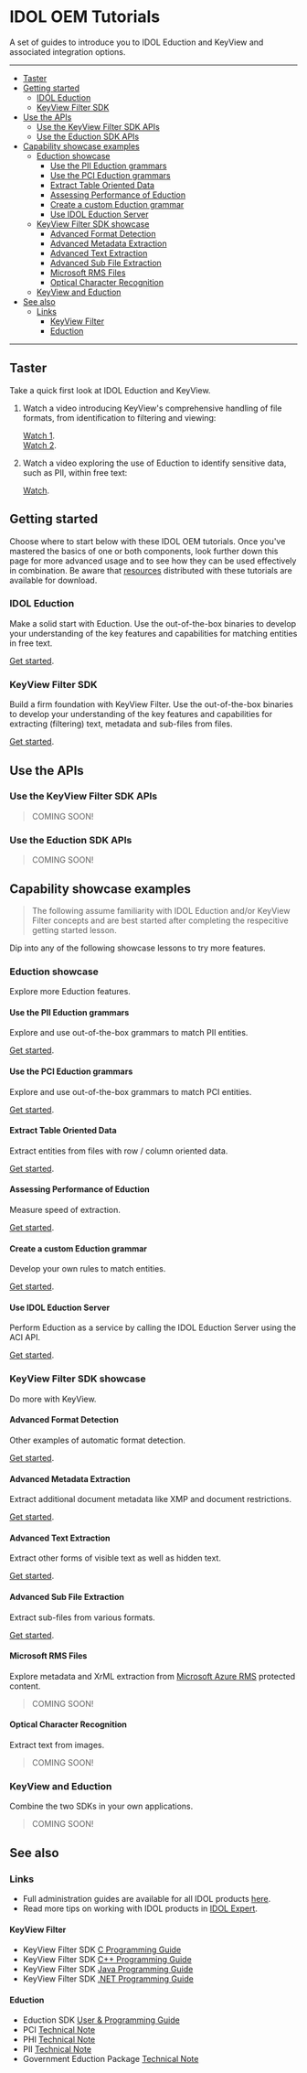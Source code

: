 # IDOL OEM Tutorials

A set of guides to introduce you to IDOL Eduction and KeyView and associated integration options.

---

- [Taster](#taster)
- [Getting started](#getting-started)
  - [IDOL Eduction](#idol-eduction)
  - [KeyView Filter SDK](#keyview-filter-sdk)
- [Use the APIs](#use-the-apis)
  - [Use the KeyView Filter SDK APIs](#use-the-keyview-filter-sdk-apis)
  - [Use the Eduction SDK APIs](#use-the-eduction-sdk-apis)
- [Capability showcase examples](#capability-showcase-examples)
  - [Eduction showcase](#eduction-showcase)
    - [Use the PII Eduction grammars](#use-the-pii-eduction-grammars)
    - [Use the PCI Eduction grammars](#use-the-pci-eduction-grammars)
    - [Extract Table Oriented Data](#extract-table-oriented-data)
    - [Assessing Performance of Eduction](#assessing-performance-of-eduction)
    - [Create a custom Eduction grammar](#create-a-custom-eduction-grammar)
    - [Use IDOL Eduction Server](#use-idol-eduction-server)
  - [KeyView Filter SDK showcase](#keyview-filter-sdk-showcase)
    - [Advanced Format Detection](#advanced-format-detection)
    - [Advanced Metadata Extraction](#advanced-metadata-extraction)
    - [Advanced Text Extraction](#advanced-text-extraction)
    - [Advanced Sub File Extraction](#advanced-sub-file-extraction)
    - [Microsoft RMS Files](#microsoft-rms-files)
    - [Optical Character Recognition](#optical-character-recognition)
  - [KeyView and Eduction](#keyview-and-eduction)
- [See also](#see-also)
  - [Links](#links)
    - [KeyView Filter](#keyview-filter)
    - [Eduction](#eduction)

---

## Taster

Take a quick first look at IDOL Eduction and KeyView.  

1. Watch a video introducing KeyView's comprehensive handling of file formats, from identification to filtering and viewing:

   [Watch 1](https://www.youtube.com/watch?v=66niyCTNtLM&list=PLlUdEXI83_Xoq5Fe2iUnY8fjV9PuX61FA).<br />
   [Watch 2](https://www.youtube.com/watch?v=QYEFlziEdTo&list=PLlUdEXI83_Xoq5Fe2iUnY8fjV9PuX61FA).

1. Watch a video exploring the use of Eduction to identify sensitive data, such as PII, within free text:

   [Watch](https://www.youtube.com/watch?v=ftGL0p0PanU&list=PLlUdEXI83_Xoq5Fe2iUnY8fjV9PuX61FA).

## Getting started

Choose where to start below with these IDOL OEM tutorials.  Once you've mastered the basics of one or both components, look further down this page for more advanced usage and to see how they can be used effectively in combination.  Be aware that [resources](../resources) distributed with these tutorials are available for download.

### IDOL Eduction

Make a solid start with Eduction.  Use the out-of-the-box binaries to develop your understanding of the key features and capabilities for matching entities in free text.

[Get started](./eduction/introduction.md).

### KeyView Filter SDK

Build a firm foundation with KeyView Filter.  Use the out-of-the-box binaries to develop your understanding of the key features and capabilities for extracting (filtering) text, metadata and sub-files from files.

[Get started](./keyview_filter/introduction.md).

## Use the APIs

### Use the KeyView Filter SDK APIs

> COMING SOON!

### Use the Eduction SDK APIs

> COMING SOON!

## Capability showcase examples

> The following assume familiarity with IDOL Eduction and/or KeyView Filter concepts and are best started after completing the respecitive getting started lesson.

Dip into any of the following showcase lessons to try more features.

### Eduction showcase

Explore more Eduction features.

#### Use the PII Eduction grammars

Explore and use out-of-the-box grammars to match PII entities.

[Get started](./eduction/pii_grammar.md).

#### Use the PCI Eduction grammars

Explore and use out-of-the-box grammars to match PCI entities.

[Get started](./eduction/pci_grammar.md).

#### Extract Table Oriented Data

Extract entities from files with row / column oriented data.

[Get started](./eduction/table_mode.md).

#### Assessing Performance of Eduction

Measure speed of extraction.

[Get started](./eduction/assess_performance.md).

#### Create a custom Eduction grammar

Develop your own rules to match entities.

[Get started](./eduction/custom_grammar.md).

#### Use IDOL Eduction Server

Perform Eduction as a service by calling the IDOL Eduction Server using the ACI API.

[Get started](./eduction/eduction_server.md).

### KeyView Filter SDK showcase

Do more with KeyView.

#### Advanced Format Detection

Other examples of automatic format detection.

[Get started](./keyview_filter/advanced_format_detection.md).

#### Advanced Metadata Extraction

Extract additional document metadata like XMP and document restrictions.

[Get started](./keyview_filter/advanced_metadata_extraction.md).

#### Advanced Text Extraction 

Extract other forms of visible text as well as hidden text.

[Get started](./keyview_filter/advanced_text_extraction.md).

#### Advanced Sub File Extraction

Extract sub-files from various formats.

[Get started](./keyview_filter/advanced_subfile_extraction.md).

#### Microsoft RMS Files

Explore metadata and XrML extraction from [Microsoft Azure RMS](https://docs.microsoft.com/en-us/azure/information-protection/what-is-azure-rms) protected content.

> COMING SOON!

#### Optical Character Recognition

Extract text from images.

> COMING SOON!

### KeyView and Eduction

Combine the two SDKs in your own applications.

> COMING SOON!

## See also

### Links

- Full administration guides are available for all IDOL products [here](https://www.microfocus.com/documentation/idol/).
- Read more tips on working with IDOL products in [IDOL Expert](https://www.microfocus.com/documentation/idol/IDOL_12_12/IDOLServer_12.12_Documentation/Guides/html/expert/index.html).

#### KeyView Filter

- KeyView Filter SDK [C Programming Guide](https://www.microfocus.com/documentation/idol/IDOL_12_12/KeyviewFilterSDK_12.12_Documentation/Guides/html/c-programming/index.html)
- KeyView Filter SDK [C++ Programming Guide](https://www.microfocus.com/documentation/idol/IDOL_12_12/KeyviewFilterSDK_12.12_Documentation/Guides/html/cpp-programming/index.html)
- KeyView Filter SDK [Java Programming Guide](https://www.microfocus.com/documentation/idol/IDOL_12_12/KeyviewFilterSDK_12.12_Documentation/Guides/html/java-programming/index.html)
- KeyView Filter SDK [.NET Programming Guide](https://www.microfocus.com/documentation/idol/IDOL_12_12/KeyviewFilterSDK_12.12_Documentation/Guides/html/dotnet-programming/index.html)

#### Eduction

- Eduction SDK [User & Programming Guide](https://www.microfocus.com/documentation/idol/IDOL_12_12/EductionSDK_12.12_Documentation/Guides/html/)
- PCI [Technical Note](https://www.microfocus.com/documentation/idol/IDOL_12_12/EductionGrammars_12.12_Documentation/PCI/)
- PHI [Technical Note](https://www.microfocus.com/documentation/idol/IDOL_12_12/EductionGrammars_12.12_Documentation/PHI/)
- PII [Technical Note](https://www.microfocus.com/documentation/idol/IDOL_12_12/EductionGrammars_12.12_Documentation/PII/)
- Government Eduction Package [Technical Note](https://www.microfocus.com/documentation/idol/IDOL_12_12/EductionGrammars_12.12_Documentation/GOV/)
